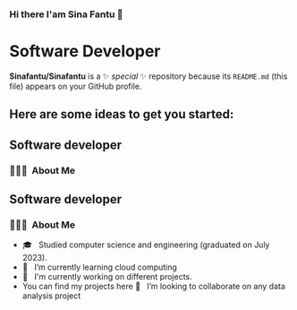 ### Hi there I'am Sina Fantu 👋
<h1>Software Developer</h1>

**Sinafantu/Sinafantu** is a ✨ _special_ ✨ repository because its `README.md` (this file) appears on your GitHub profile.

<h2>Here are some ideas to get you started:</h2>

<h2>Software developer</h2>
<h3> 👨🏻‍💻 &nbsp;About Me </h3>
 <h2>Software developer</h2>
<h3> 👨🏻‍💻 &nbsp;About Me </h3>

-  🎓 &nbsp; Studied computer science and engineering (graduated on July 2023).
-  🌱 &nbsp; I’m currently learning cloud computing
-  🤔 &nbsp; I'm currently working on different projects.
-  You can find my projects here
👯 &nbsp; I’m looking to collaborate on any data analysis project



